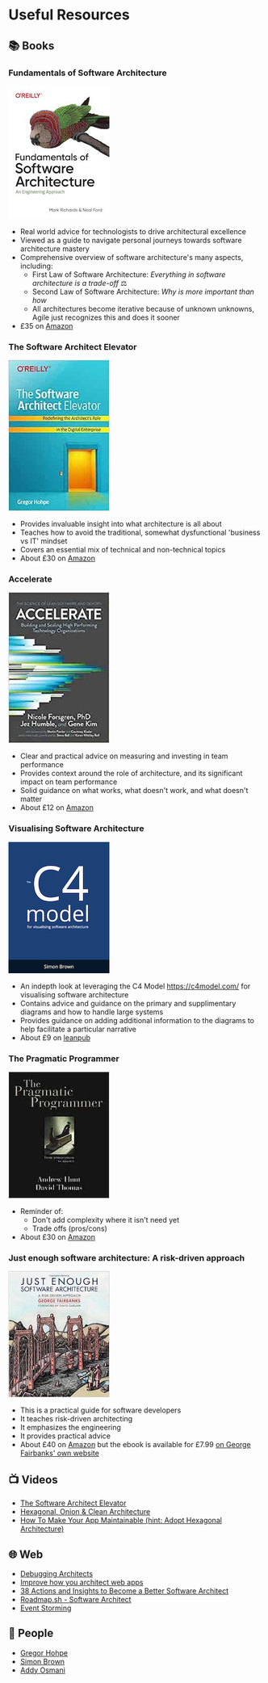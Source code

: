 # Useful Resources
## 📚 Books

### Fundamentals of Software Architecture
[![Fundamentals of Software Architecture](/images/books/fundamentals_of_software_architecture.jpeg)](https://www.amazon.co.uk/dp/1492043451)

- Real world advice for technologists to drive architectural excellence
- Viewed as a guide to navigate personal journeys towards software architecture mastery
- Comprehensive overview of software architecture's many aspects, including:
  - First Law of Software Architecture: _Everything in software architecture is a trade-off_ ⚖️
  - Second Law of Software Architecture: _Why is more important than how_
  - All architectures become iterative because of unknown unknowns, Agile just recognizes this and does it sooner
- £35 on [Amazon](https://www.amazon.co.uk/dp/1492043451)

### The Software Architect Elevator
[![The Software Architect Elevator](/images/books/the_software_architect_elevator.jpeg)](https://www.amazon.co.uk/dp/1492077542)
-   Provides invaluable insight into what architecture is all about
-   Teaches how to avoid the traditional, somewhat dysfunctional 'business vs IT' mindset
-   Covers an essential mix of technical and non-technical topics
-   About £30 on [Amazon](https://www.amazon.co.uk/dp/1492077542)

### Accelerate
[![Accelerate](/images/books/accelerate.jpg)](https://www.amazon.co.uk/dp/1942788339)
-   Clear and practical advice on measuring and investing in team performance
-   Provides context around the role of architecture, and its significant impact on team performance
-   Solid guidance on what works, what doesn't work, and what doesn't matter
-   About £12 on [Amazon](https://www.amazon.co.uk/dp/1942788339)

### Visualising Software Architecture
[![Visualising Software Architecture](/images//books/c4_model.png)](https://leanpub.com/visualising-software-architecture)
-   An indepth look at leveraging the C4 Model https://c4model.com/ for visualising software architecture
-   Contains advice and guidance on the primary and supplimentary diagrams and how to handle large systems
-   Provides guidance on adding additional information to the diagrams to help facilitate a particular narrative
-   About £9 on [leanpub](https://leanpub.com/visualising-software-architecture)

### The Pragmatic Programmer
[![The Pragmatic Programmer](/images//books/the_pragmatic_programmer.jpg)](https://www.amazon.co.uk/dp/0135957052)
- Reminder of:
  - Don't add complexity where it isn't need yet
  - Trade offs (pros/cons)
- About £30 on [Amazon](https://www.amazon.co.uk/dp/0135957052)

### Just enough software architecture: A risk-driven approach
[![Just enough software architecture](/images/books/just_enough_architecture.jpg)](https://www.amazon.co.uk/gp/product/0984618104)
- This is a practical guide for software developers
- It teaches risk-driven architecting
- It emphasizes the engineering
- It provides practical advice
- About £40 on [Amazon](https://www.amazon.co.uk/gp/product/0984618104) but the ebook is available for £7.99 [on George Fairbanks' own website](https://www.georgefairbanks.com/e-book/)

## 📺 Videos
- [The Software Architect Elevator](https://www.youtube.com/watch?v=Zq2VcRZmz78)
- [Hexagonal, Onion & Clean Architecture](https://www.youtube.com/watch?v=JubdZIdLQ4M)
- [How To Make Your App Maintainable (hint: Adopt Hexagonal Architecture)](https://www.youtube.com/watch?v=92ZJcxJgmmE)

## 🌐 Web
- [Debugging Architects](https://architectelevator.com/transformation/debugging-architect/)
- [Improve how you architect web apps](https://www.patterns.dev/)
- [38 Actions and Insights to Become a Better Software Architect](https://medium.com/hackernoon/38-actions-and-insights-to-become-a-better-software-architect-f135e2de9a1b)
- [Roadmap.sh - Software Architect](https://roadmap.sh/software-architect)
- [Event Storming](https://www.eventstorming.com/)

## 💁 People
- [Gregor Hohpe](https://architectelevator.com/about/)
- [Simon Brown](https://simonbrown.je/)
- [Addy Osmani](https://addyosmani.com/)
